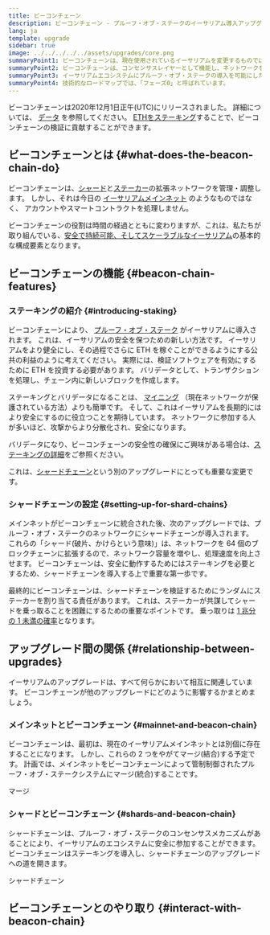 ```yaml
---
title: ビーコンチェーン
description: ビーコンチェーン - プルーフ・オブ・ステークのイーサリアム導入アップグレード
lang: ja
template: upgrade
sidebar: true
image: ../../../../../assets/upgrades/core.png
summaryPoint1: ビーコンチェーンは、現在使用されているイーサリアムを変更するものではありません。
summaryPoint2: ビーコンチェーンは、コンセンサスレイヤーとして機能し、ネットワークを調整します。
summaryPoint3: イーサリアムエコシステムにプルーフ・オブ・ステークの導入を可能にしたのが、ビーコンチェーンです。
summaryPoint4: 技術的なロードマップでは、「フェーズ0」と呼ばれています。
---
```


<UpgradeStatus isShipped dateKey="page-upgrades-beacon-date">
    ビーコンチェーンは2020年12月1日正午(UTC)にリリースされました。 詳細については、 <a href="https://beaconscan.com/">データ</a> を参照してください。 <a href="/staking/">ETHをステーキング</a>することで、ビーコンチェーンの検証に貢献することができます。
</UpgradeStatus>

## ビーコンチェーンとは {#what-does-the-beacon-chain-do}

ビーコンチェーンは、[シャード](/upgrades/sharding/)と[ステーカー](/staking/)の拡張ネットワークを管理・調整します。 しかし、それは今日の [イーサリアムメインネット](/glossary/#mainnet) のようなものではなく、 アカウントやスマートコントラクトを処理しません。

ビーコンチェーンの役割は時間の経過とともに変わりますが、これは、私たちが取り組んでいる、[安全で持続可能、そしてスケーラブルなイーサリアム](/upgrades/vision/)の基本的な構成要素となります。

## ビーコンチェーンの機能 {#beacon-chain-features}

### ステーキングの紹介 {#introducing-staking}

ビーコンチェーンにより、 [プルーフ・オブ・ステーク](/developers/docs/consensus-mechanisms/pos/) がイーサリアムに導入されます。 これは、イーサリアムの安全を保つための新しい方法です。 イーサリアムをより健全にし、その過程でさらに ETH を稼ぐことができるようにする公共の利益のように考えてください。 実際には、検証ソフトウェアを有効にするために ETH を投資する必要があります。 バリデータとして、トランザクションを処理し、チェーン内に新しいブロックを作成します。

ステーキングとバリデータになることは、 [マイニング](/developers/docs/mining/) （現在ネットワークが保護されている方法）よりも簡単です。 そして、これはイーサリアムを長期的にはより安全にするのに役立つことを期待しています。 ネットワークに参加する人が多いほど、攻撃からより分散化され、安全になります。

<InfoBanner emoji=":money_bag:">
バリデータになり、ビーコンチェーンの安全性の確保にご興味がある場合は、<a href="/staking/">ステーキングの詳細</a>をご参照ください。
</InfoBanner>

これは、[シャードチェーン](/upgrades/sharding/)という別のアップグレードにとっても重要な変更です。

### シャードチェーンの設定 {#setting-up-for-shard-chains}

メインネットがビーコンチェーンに統合された後、次のアップグレードでは、プルーフ・オブ・ステークのネットワークにシャードチェーンが導入されます。 これらの「シャード(破片、かけらという意味)」は、ネットワークを 64 個のブロックチェーンに拡張するので、ネットワーク容量を増やし、処理速度を向上させます。 ビーコンチェーンは、安全に動作するためにはステーキングを必要とするため、シャードチェーンを導入する上で重要な第一歩です。

最終的にビーコンチェーンは、シャードチェーンを検証するためにランダムにステーカーを割り当てる責任があります。 これは、ステーカーが共謀してシャードを乗っ取ることを困難にするための重要なポイントです。 乗っ取りは [1 兆分の 1 未満の確率](https://medium.com/@chihchengliang/minimum-committee-size-explained-67047111fa20)となります。

## アップグレード間の関係 {#relationship-between-upgrades}

イーサリアムのアップグレードは、すべて何らかにおいて相互に関連しています。 ビーコンチェーンが他のアップグレードにどのように影響するかまとめましょう。

### メインネットとビーコンチェーン {#mainnet-and-beacon-chain}

ビーコンチェーンは、最初は、現在のイーサリアムメインネットとは別個に存在することになります。 しかし、これらの 2 つをやがてマージ(結合)する予定です。 計画では、メインネットをビーコンチェーンによって管制制御されたプルーフ・オブ・ステークシステムにマージ(統合)することです。

<ButtonLink to="/upgrades/merge/">
    マージ
</ButtonLink>

### シャードとビーコンチェーン {#shards-and-beacon-chain}

シャードチェーンは、プルーフ・オブ・ステークのコンセンサスメカニズムがあることにより、イーサリアムのエコシステムに安全に参加することができます。 ビーコンチェーンはステーキングを導入し、シャードチェーンのアップグレードへの道を開きます。

<ButtonLink to="/upgrades/sharding/">
    シャードチェーン
</ButtonLink>

<Divider />

## ビーコンチェーンとのやり取り {#interact-with-beacon-chain}

<BeaconChainActions />
